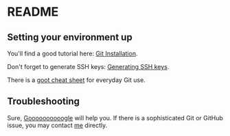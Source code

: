 # README
## Setting your environment up
You'll find a good tutorial here: [Git Installation](http://help.github.com/git-installation-redirect).

Don't forget to generate SSH keys: [Generating SSH keys](http://help.github.com/key-setup-redirect).

There is a [goot cheat sheet](http://help.github.com/git-cheat-sheets/) for everyday Git use.
## Troubleshooting
Sure, [Goooooooooogle](http://www.google.com) will help you. If there is a sophisticated Git or GitHub issue, you may contact [me](mailto:eigenein@gmail.com) directly.

